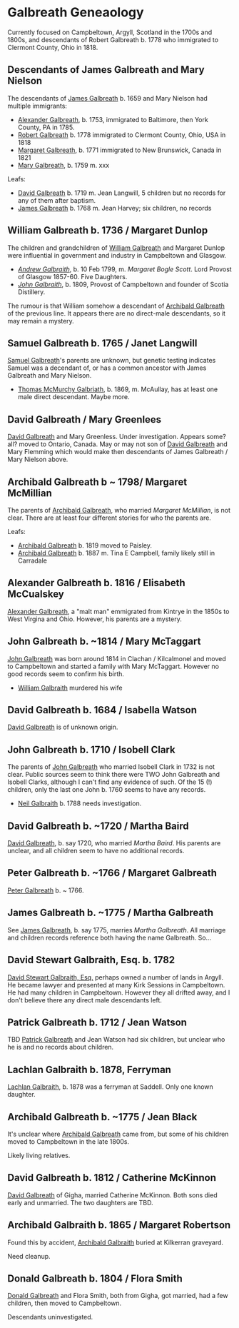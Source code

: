 # Galbreath Geneaology

Currently focused on Campbeltown, Argyll, Scotland in the 1700s and 1800s, and descendants of Robert Galbreath b. 1778 who immigrated to Clermont County, Ohio in 1818.

## Descendants of James Galbreath and Mary Nielson

The descendants of [James Galbreath](/people/galbreath-james-1659.md) b. 1659 and Mary Nielson had multiple immigrants:

* [Alexander Galbreath](/people/galbreath-alexander-1753.md), b. 1753, immigrated to Baltimore, then York County, PA in 1785.
* [Robert Galbreath](/people/galbreath-robert-1778.md) b. 1778 immigrated to Clermont County, Ohio, USA in 1818
* [Margaret Galbreath](/people/galbreath-margaret-1771.md), b. 1771 immigrated to New Brunswick, Canada in 1821
* [Mary Galbreath](/people/galbreath-mary-1759.md), b. 1759 m. xxx

Leafs:
* [David Galbreath](/people/galbreath-david-1719.md) b. 1719 m. Jean Langwill, 5 children but no records for any of them after baptism.
* [James Galbreath](/people/galbreath-james-1768-jean-harvey.md) b. 1768 m. Jean Harvey; six children, no records

## William Galbreath b. 1736 / Margaret Dunlop

The children and grandchildren of [William Galbreath](/people/galbreath-william-1736.md) and Margaret Dunlop were influential in government and industry in Campbeltown and Glasgow.  

* *[Andrew Galbraith](/people/galbraith-andrew-1799.md)*, b. 10 Feb 1799, m. *Margaret Bogle Scott*. Lord Provost of Glasgow 1857-60. Five Daughters.
* *[John Galbraith](/people/galbraith-john-1809.md)*, b. 1809, Provost of Campbeltown and founder of Scotia Distillery.

The rumour is that William somehow a descendant of [Archibald Galbreath](/people/galbreath-archibald-1708.md) of the previous line. It appears there are no direct-male descendants, so it may remain a mystery. 

## Samuel Galbreath b. 1765 / Janet Langwill

[Samuel Galbreath](/people/galbreath-samuel-1765.md)'s parents are unknown, but genetic testing indicates Samuel was a decendant of, or has a common ancestor with James Galbreath and Mary Nielson.

* [Thomas McMurchy Galbriath](/people/galbraith-thomas-mcmurchy-1869-mcaullay.md), b. 1869, m. McAullay, has at least one male direct descendant.  Maybe more.

## David Galbreath / Mary Greenlees

[David Galbreath](/people/galbreath-david-1793.md) and Mary Greenless.  Under investigation.  Appears some? all? moved to Ontario, Canada.  May or may not son of 
[David Galbreath](/people/galbreath-david-1755.md) and Mary Flemming which would make then descendants of James Galbreath / Mary Nielson above.

## Archibald Galbreath b ~ 1798/ Margaret McMillian

The parents of [Archibald Galbreath](/people/galbreath-archibald-1798.md), who married *Margaret McMillian*, is not clear.  There are at least four different stories for who the parents are.

Leafs:
* [Archibald Galbreath](/people/galbreath-archibald-1819.md) b. 1819 moved to Paisley.
* [Archibald Galbreath](/people/galbraith-alexander-1887.md) b. 1887 m. Tina E Campbell, family likely still in Carradale

## Alexander Galbreath b. 1816 / Elisabeth McCualskey

[Alexander Galbreath](/people/galbreath-alexander-1816.md), a "malt man" emmigrated from Kintrye in the 1850s to West Virgina and Ohio. However, his parents are a mystery.

## John Galbreath b. ~1814 / Mary McTaggart 

[John Galbreath](/people/galbreath-john-1815.md) was born around 1814 in Clachan / Kilcalmonel and moved to Campbeltown and started a family with Mary McTaggart. However no good records seem to confirm his birth.

* [William Galbraith](/people/galbraith-william-1870.md) murdered his wife

## David Galbreath b. 1684 / Isabella Watson

[David Galbreath](/people/galbreath-david-1684.md) is of unknown origin.

## John Galbreath b. 1710 / Isobell Clark

The parents of [John Galbreath](/people/galbreath-john-abt-1710.md) who married Isobell Clark in 1732 is not clear. Public sources seem to think there were TWO John Galbreath and Isobell Clarks, although I can't find any evidence of such.  Of the 15 (!) children, only the last one John b. 1760 seems to have any records.

* [Neil Galbraith](/people/galbraith-neil-1788.md) b. 1788 needs investigation.

## David Galbreath b. ~1720 / Martha Baird

[David Galbreath](/people/galbreath-david-abt-1720.md), b. say 1720, who married *Martha Baird*.  His parents are unclear, and all children seem to have no additional records.

## Peter Galbreath b. ~1766 / Margaret Galbreath

[Peter Galbreath](/people/galbreath-peter-1766.md) b. ~ 1766.

## James Galbreath b. ~1775 / Martha Galbreath

See [James Galbreath](/people/galbreath-james-abt-1775.md), b. say 1775,  marries *Martha Galbreath*. All marriage and children records reference both having the name Galbreath. So...

## David Stewart Galbraith, Esq. b. 1782

[David Stewart Galbraith, Esq.](/people/galbraith-david-stewart-1782.md) perhaps owned a number of lands in Argyll.  He became lawyer and presented at many Kirk Sessions in Campbeltown.  He had many children in Campbeltown.  However they all drifted away, and I don't believe there any direct male descendants left.

## Patrick Galbreath b. 1712 / Jean Watson

TBD [Patrick Galbreath](/people/galbreath-patrick-1712.md) and Jean Watson had six children, but unclear who he is and no records about children.

## Lachlan Galbraith b. 1878, Ferryman

[Lachlan Galbraith](/people/galbraith-lachlan-1878.md), b. 1878 was a ferryman at Saddell.  Only one known daughter.

## Archibald Galbreath b. ~1775 / Jean Black

It's unclear where [Archibald Galbreath](/people/galbreath-archibald-1775.md) came from, but some of his children moved to Campbeltown in the late 1800s.

Likely living relatives.

## David Galbreath b. 1812 / Catherine McKinnon

[David Galbreath](/people/galbreath-david-1819.md) of Gigha, married Catherine McKinnon.  Both sons died early and unmarried.  The two daughters are TBD.

## Archibald Galbraith b. 1865 / Margaret Robertson

Found this by accident, [Archibald Galbraith](/people/galbraith-archibald-1865.md) buried at Kilkerran graveyard.

Need cleanup.

## Donald Galbreath b. 1804 / Flora Smith

[Donald Galbreath](/people/galbreath-donald-1804-flora-smith.md) and Flora Smith, both from Gigha, got married, had a few children, then moved to Campbeltown.

Descendants uninvestigated.
